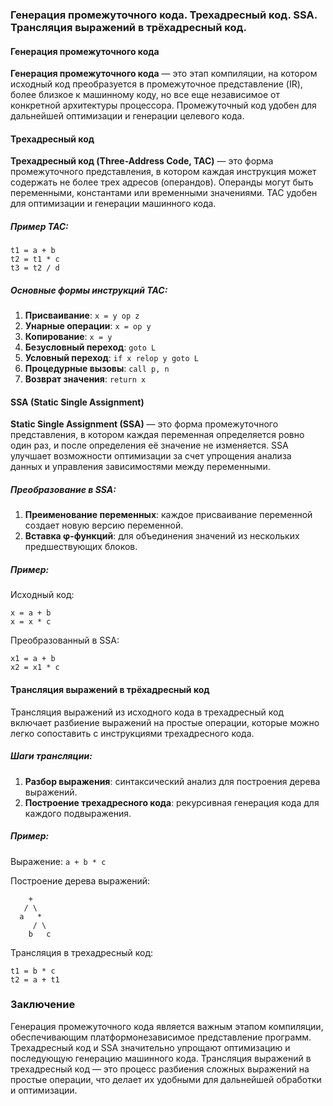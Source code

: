### Генерация промежуточного кода. Трехадресный код. SSA. Трансляция выражений в трёхадресный код.

#### Генерация промежуточного кода

**Генерация промежуточного кода** — это этап компиляции, на котором исходный код преобразуется в промежуточное представление (IR), более близкое к машинному коду, но все еще независимое от конкретной архитектуры процессора. Промежуточный код удобен для дальнейшей оптимизации и генерации целевого кода.

#### Трехадресный код

**Трехадресный код (Three-Address Code, TAC)** — это форма промежуточного представления, в котором каждая инструкция может содержать не более трех адресов (операндов). Операнды могут быть переменными, константами или временными значениями. TAC удобен для оптимизации и генерации машинного кода.

##### Пример TAC:
```
t1 = a + b
t2 = t1 * c
t3 = t2 / d
```

##### Основные формы инструкций TAC:
1. **Присваивание**: `x = y op z`
2. **Унарные операции**: `x = op y`
3. **Копирование**: `x = y`
4. **Безусловный переход**: `goto L`
5. **Условный переход**: `if x relop y goto L`
6. **Процедурные вызовы**: `call p, n`
7. **Возврат значения**: `return x`

#### SSA (Static Single Assignment)

**Static Single Assignment (SSA)** — это форма промежуточного представления, в котором каждая переменная определяется ровно один раз, и после определения её значение не изменяется. SSA улучшает возможности оптимизации за счет упрощения анализа данных и управления зависимостями между переменными.

##### Преобразование в SSA:
1. **Преименование переменных**: каждое присваивание переменной создает новую версию переменной.
2. **Вставка φ-функций**: для объединения значений из нескольких предшествующих блоков.

##### Пример:
Исходный код:
```
x = a + b
x = x * c
```
Преобразованный в SSA:
```
x1 = a + b
x2 = x1 * c
```

#### Трансляция выражений в трёхадресный код

Трансляция выражений из исходного кода в трехадресный код включает разбиение выражений на простые операции, которые можно легко сопоставить с инструкциями трехадресного кода.

##### Шаги трансляции:
1. **Разбор выражения**: синтаксический анализ для построения дерева выражений.
2. **Построение трехадресного кода**: рекурсивная генерация кода для каждого подвыражения.

##### Пример:
Выражение: `a + b * c`

Построение дерева выражений:
```
    +
   / \
  a   *
     / \
    b   c
```

Трансляция в трехадресный код:
```
t1 = b * c
t2 = a + t1
```

### Заключение

Генерация промежуточного кода является важным этапом компиляции, обеспечивающим платформонезависимое представление программ. Трехадресный код и SSA значительно упрощают оптимизацию и последующую генерацию машинного кода. Трансляция выражений в трехадресный код — это процесс разбиения сложных выражений на простые операции, что делает их удобными для дальнейшей обработки и оптимизации.
